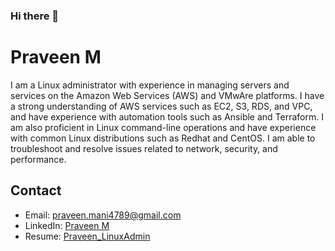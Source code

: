 ### Hi there 👋

# Praveen M

I am a Linux administrator with experience in managing servers and services on the Amazon Web Services (AWS) and VMwAre platforms. I have a strong understanding of AWS services such as EC2, S3, RDS, and VPC, and have experience with automation tools such as Ansible and Terraform. I am also proficient in Linux command-line operations and have experience with common Linux distributions such as Redhat and CentOS. I am able to troubleshoot and resolve issues related to network, security, and performance.

## Contact
- Email: praveen.mani4789@gmail.com
- LinkedIn: [Praveen M](https://www.linkedin.com/in/praveenmani4789/)
- Resume: [Praveen_LinuxAdmin](https://drive.google.com/file/d/1DQE5IxfW14B64nQ8h57AHg-GFqv-DdTU/view?usp=drive_link)
